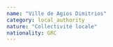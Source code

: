 ```yaml
---
name: "Ville de Agios Dimitrios"
category: local_authority
nature: "Collectivité locale"
nationality: GRC
---
```

    